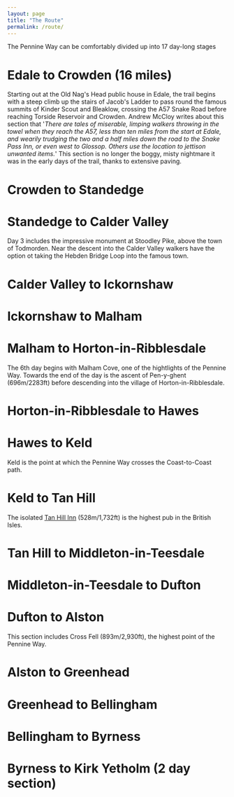 ```yaml
---
layout: page
title: "The Route"
permalink: /route/
---
```

The Pennine Way can be comfortably divided up into 17 day-long stages

<!-- 
    - The first stage passes Kinder Scout, one of the most important places in the history of British walking.
-->
# Edale to Crowden (16 miles)
Starting out at the Old Nag's Head public house in Edale, the trail begins with a steep climb up the stairs of Jacob's Ladder to pass round the famous summits of Kinder Scout and Bleaklow, crossing the A57 Snake Road before reaching Torside Reservoir and Crowden. Andrew McCloy writes about this section that '*There are tales of miserable, limping walkers throwing in the towel when they reach the A57, less than ten miles from the start at Edale, and wearily trudging the two and a half miles down the road to the Snake Pass Inn, or even west to Glossop. Others use the location to jettison unwanted items.*' This section is no longer the boggy, misty nightmare it was in the early days of the trail, thanks to extensive paving.

# Crowden to Standedge
# Standedge to Calder Valley
Day 3 includes the impressive monument at Stoodley Pike, above the town of Todmorden. Near the descent into the Calder Valley walkers have the option ot taking the Hebden Bridge Loop into the famous town.

# Calder Valley to Ickornshaw
# Ickornshaw to Malham
# Malham to Horton-in-Ribblesdale
The 6th day begins with Malham Cove, one of the hightlights of the Pennine Way. Towards the end of the day is the ascent of Pen-y-ghent (696m/2283ft) before descending into the village of Horton-in-Ribblesdale.
# Horton-in-Ribblesdale to Hawes
# Hawes to Keld
Keld is the point at which the Pennine Way crosses the Coast-to-Coast path.
# Keld to Tan Hill
The isolated [Tan Hill Inn](https://www.tanhillinn.com/) (528m/1,732ft) is the highest pub in the British Isles.
# Tan Hill to Middleton-in-Teesdale
# Middleton-in-Teesdale to Dufton
# Dufton to Alston
This section includes Cross Fell (893m/2,930ft), the highest point of the Pennine Way.

# Alston to Greenhead
# Greenhead to Bellingham
# Bellingham to Byrness
# Byrness to Kirk Yetholm (2 day section)
